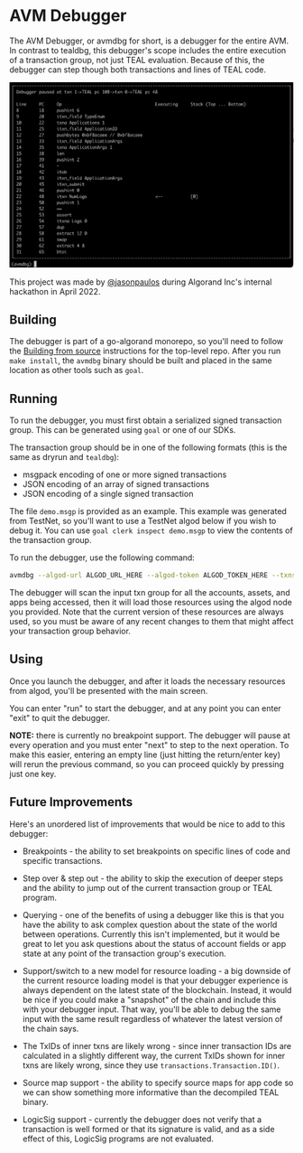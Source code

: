 # AVM Debugger

The AVM Debugger, or avmdbg for short, is a debugger for the entire AVM. In contrast to tealdbg,
this debugger's scope includes the entire execution of a transaction group, not just TEAL evaluation.
Because of this, the debugger can step though both transactions and lines of TEAL code.

![Screenshot of the AVM debugger](./screenshot.png)

This project was made by [@jasonpaulos](https://github.com/jasonpaulos) during Algorand Inc's internal hackathon in April 2022.

## Building

The debugger is part of a go-algorand monorepo, so you'll need to follow the [Building from source](../../README.md#building-from-source) instructions for the top-level repo. After you run `make install`,
the `avmdbg` binary should be built and placed in the same location as other tools such as `goal`.

## Running

To run the debugger, you must first obtain a serialized signed transaction group. This can be
generated using `goal` or one of our SDKs.

The transaction group should be in one of the following formats (this is the same as dryrun and `tealdbg`):
* msgpack encoding of one or more signed transactions
* JSON encoding of an array of signed transactions
* JSON encoding of a single signed transaction

The file `demo.msgp` is provided as an example. This example was generated from TestNet, so you'll
want to use a TestNet algod below if you wish to debug it. You can use `goal clerk inspect demo.msgp` 
to view the contents of the transaction group.

To run the debugger, use the following command:

```bash
avmdbg --algod-url ALGOD_URL_HERE --algod-token ALGOD_TOKEN_HERE --txns TXN_GROUP_FILE_TO_DEBUG_HERE
```

The debugger will scan the input txn group for all the accounts, assets, and apps being accessed,
then it will load those resources using the algod node you provided. Note that the current version
of these resources are always used, so you must be aware of any recent changes to them that might
affect your transaction group behavior.

## Using

Once you launch the debugger, and after it loads the necessary resources from algod, you'll be
presented with the main screen.

You can enter "run" to start the debugger, and at any point you can enter "exit" to quit the
debugger.

**NOTE:** there is currently no breakpoint support. The debugger will pause at every operation and
you must enter "next" to step to the next operation. To make this easier, entering an empty line
(just hitting the return/enter key) will rerun the previous command, so you can proceed quickly by
pressing just one key.

## Future Improvements

Here's an unordered list of improvements that would be nice to add to this debugger:

* Breakpoints - the ability to set breakpoints on specific lines of code and specific transactions.

* Step over & step out - the ability to skip the execution of deeper steps and the ability to jump
  out of the current transaction group or TEAL program.

* Querying - one of the benefits of using a debugger like this is that you have the ability to ask
  complex question about the state of the world between operations. Currently this isn't implemented,
  but it would be great to let you ask questions about the status of account fields or app state at
  any point of the transaction group's execution.

* Support/switch to a new model for resource loading - a big downside of the current resource loading
  model is that your debugger experience is always dependent on the latest state of the blockchain.
  Instead, it would be nice if you could make a "snapshot" of the chain and include this with your debugger
  input. That way, you'll be able to debug the same input with the same result regardless of whatever
  the latest version of the chain says.

* The TxIDs of inner txns are likely wrong - since inner transaction IDs are calculated in a slightly
  different way, the current TxIDs shown for inner txns are likely wrong, since they use `transactions.Transaction.ID()`.

* Source map support - the ability to specify source maps for app code so we can show something more
  informative than the decompiled TEAL binary.

* LogicSig support - currently the debugger does not verify that a transaction is well formed or that
  its signature is valid, and as a side effect of this, LogicSig programs are not evaluated.
